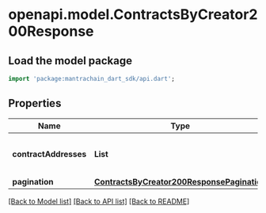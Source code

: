 # openapi.model.ContractsByCreator200Response

## Load the model package
```dart
import 'package:mantrachain_dart_sdk/api.dart';
```

## Properties
Name | Type | Description | Notes
------------ | ------------- | ------------- | -------------
**contractAddresses** | **List<String>** |  | [optional] [default to const []]
**pagination** | [**ContractsByCreator200ResponsePagination**](ContractsByCreator200ResponsePagination.md) |  | [optional] 

[[Back to Model list]](../README.md#documentation-for-models) [[Back to API list]](../README.md#documentation-for-api-endpoints) [[Back to README]](../README.md)


